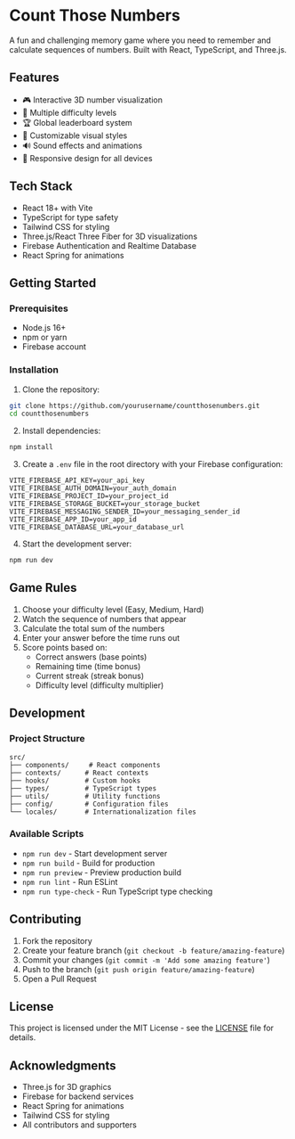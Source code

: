 # Count Those Numbers

A fun and challenging memory game where you need to remember and calculate sequences of numbers. Built with React, TypeScript, and Three.js.

## Features

- 🎮 Interactive 3D number visualization
- 🎯 Multiple difficulty levels
- 🏆 Global leaderboard system
- 🎨 Customizable visual styles
- 🔊 Sound effects and animations
- 📱 Responsive design for all devices

## Tech Stack

- React 18+ with Vite
- TypeScript for type safety
- Tailwind CSS for styling
- Three.js/React Three Fiber for 3D visualizations
- Firebase Authentication and Realtime Database
- React Spring for animations

## Getting Started

### Prerequisites

- Node.js 16+
- npm or yarn
- Firebase account

### Installation

1. Clone the repository:
```bash
git clone https://github.com/yourusername/countthosenumbers.git
cd countthosenumbers
```

2. Install dependencies:
```bash
npm install
```

3. Create a `.env` file in the root directory with your Firebase configuration:
```env
VITE_FIREBASE_API_KEY=your_api_key
VITE_FIREBASE_AUTH_DOMAIN=your_auth_domain
VITE_FIREBASE_PROJECT_ID=your_project_id
VITE_FIREBASE_STORAGE_BUCKET=your_storage_bucket
VITE_FIREBASE_MESSAGING_SENDER_ID=your_messaging_sender_id
VITE_FIREBASE_APP_ID=your_app_id
VITE_FIREBASE_DATABASE_URL=your_database_url
```

4. Start the development server:
```bash
npm run dev
```

## Game Rules

1. Choose your difficulty level (Easy, Medium, Hard)
2. Watch the sequence of numbers that appear
3. Calculate the total sum of the numbers
4. Enter your answer before the time runs out
5. Score points based on:
   - Correct answers (base points)
   - Remaining time (time bonus)
   - Current streak (streak bonus)
   - Difficulty level (difficulty multiplier)

## Development

### Project Structure

```
src/
├── components/     # React components
├── contexts/      # React contexts
├── hooks/         # Custom hooks
├── types/         # TypeScript types
├── utils/         # Utility functions
├── config/        # Configuration files
└── locales/       # Internationalization files
```

### Available Scripts

- `npm run dev` - Start development server
- `npm run build` - Build for production
- `npm run preview` - Preview production build
- `npm run lint` - Run ESLint
- `npm run type-check` - Run TypeScript type checking

## Contributing

1. Fork the repository
2. Create your feature branch (`git checkout -b feature/amazing-feature`)
3. Commit your changes (`git commit -m 'Add some amazing feature'`)
4. Push to the branch (`git push origin feature/amazing-feature`)
5. Open a Pull Request

## License

This project is licensed under the MIT License - see the [LICENSE](LICENSE) file for details.

## Acknowledgments

- Three.js for 3D graphics
- Firebase for backend services
- React Spring for animations
- Tailwind CSS for styling
- All contributors and supporters
